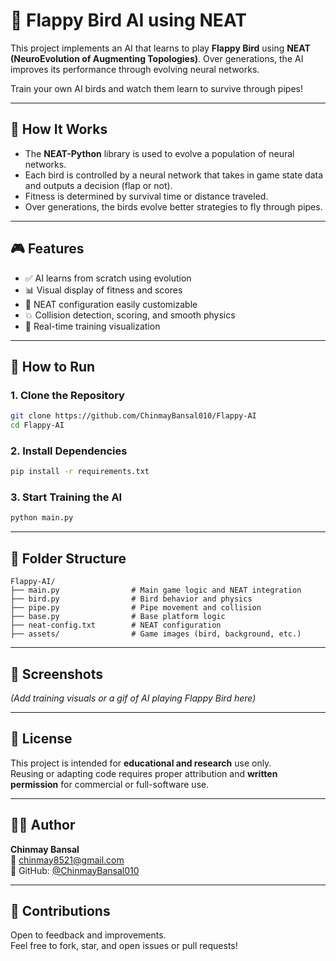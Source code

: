 # 🐤 Flappy Bird AI using NEAT

This project implements an AI that learns to play **Flappy Bird** using **NEAT (NeuroEvolution of Augmenting Topologies)**. Over generations, the AI improves its performance through evolving neural networks.

Train your own AI birds and watch them learn to survive through pipes!

---

## 🧠 How It Works

- The **NEAT-Python** library is used to evolve a population of neural networks.
- Each bird is controlled by a neural network that takes in game state data and outputs a decision (flap or not).
- Fitness is determined by survival time or distance traveled.
- Over generations, the birds evolve better strategies to fly through pipes.

---

## 🎮 Features

- ✅ AI learns from scratch using evolution
- 📊 Visual display of fitness and scores
- 🧠 NEAT configuration easily customizable
- 💥 Collision detection, scoring, and smooth physics
- 🎯 Real-time training visualization

---

## 🚀 How to Run

### 1. Clone the Repository
```bash
git clone https://github.com/ChinmayBansal010/Flappy-AI
cd Flappy-AI
```

### 2. Install Dependencies
```bash
pip install -r requirements.txt
```

### 3. Start Training the AI
```bash
python main.py
```

---

## 📂 Folder Structure

```
Flappy-AI/
├── main.py                # Main game logic and NEAT integration
├── bird.py                # Bird behavior and physics
├── pipe.py                # Pipe movement and collision
├── base.py                # Base platform logic
├── neat-config.txt        # NEAT configuration
├── assets/                # Game images (bird, background, etc.)
```

---

## 📸 Screenshots

*(Add training visuals or a gif of AI playing Flappy Bird here)*

---

## 📄 License

This project is intended for **educational and research** use only.  
Reusing or adapting code requires proper attribution and **written permission** for commercial or full-software use.

---

## 👨‍💻 Author

**Chinmay Bansal**  
📧 chinmay8521@gmail.com  
🔗 GitHub: [@ChinmayBansal010](https://github.com/ChinmayBansal010)

---

## 🌟 Contributions

Open to feedback and improvements.  
Feel free to fork, star, and open issues or pull requests!
